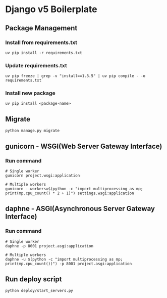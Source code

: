 # Django v5 Boilerplate

## Package Management

### Install from requirements.txt

```shell
uv pip install -r requirements.txt
```

### Update requirements.txt

```shell
uv pip freeze | grep -v "install==1.3.5" | uv pip compile - -o requirements.txt
```

### Install new package

```shell
uv pip install <package-name>
```

## Migrate

```shell
python manage.py migrate
```

## gunicorn - WSGI(Web Server Gateway Interface)

### Run command

```shell
# Single worker
gunicorn project.wsgi:application

# Multiple workers
gunicorn --workers=$(python -c "import multiprocessing as mp; print(mp.cpu_count() * 2 + 1)") settings.wsgi:application
```

## daphne - ASGI(Asynchronous Server Gateway Interface)

### Run command

```shell
# Single worker
daphne -p 8001 project.asgi:application

# Multiple workers
daphne -u $(python -c "import multiprocessing as mp; print(mp.cpu_count())") -p 8001 project.asgi:application
```

## Run deploy script

```shell
python deploy/start_servers.py
```

